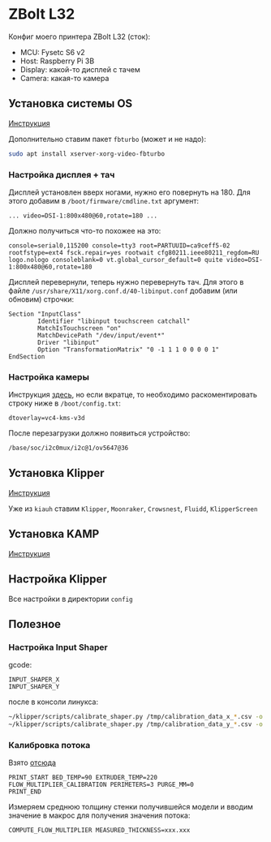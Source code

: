 # ZBolt L32

Конфиг моего принтера ZBolt L32 (сток):

* MCU: Fysetc S6 v2
* Host: Raspberry Pi 3B
* Display: какой-то дисплей с тачем
* Camera: какая-то камера


## Установка системы OS

[Инструкция](https://github.com/dw-0/kiauh/#-prerequisites)

Дополнительно ставим пакет `fbturbo` (может и не надо):

```sh
sudo apt install xserver-xorg-video-fbturbo
```

### Настройка дисплея + тач

Дисплей установлен вверх ногами, нужно его повернуть на 180. Для этого добавим в `/boot/firmware/cmdline.txt` аргумент:

```
... video=DSI-1:800x480@60,rotate=180 ...
```

Должно получиться что-то похожее на это:

```
console=serial0,115200 console=tty3 root=PARTUUID=ca9ceff5-02 rootfstype=ext4 fsck.repair=yes rootwait cfg80211.ieee80211_regdom=RU logo.nologo consoleblank=0 vt.global_cursor_default=0 quite video=DSI-1:800x480@60,rotate=180
```

Дисплей перевернули, теперь нужно перевернуть тач. Для этого в файле `/usr/share/X11/xorg.conf.d/40-libinput.conf`
добавим (или обновим) строчки:

```
Section "InputClass"
        Identifier "libinput touchscreen catchall"
        MatchIsTouchscreen "on"
        MatchDevicePath "/dev/input/event*"
        Driver "libinput"
        Option "TransformationMatrix" "0 -1 1 1 0 0 0 0 1"
EndSection
```

### Настройка камеры

Инструкция [здесь](https://crowsnest.mainsail.xyz/faq/how-to-setup-a-raspicam), но если вкратце, то необходимо
раскоментировать строку ниже в `/boot/config.txt`:

```
dtoverlay=vc4-kms-v3d
```

После перезагрузки должно появиться устройство:

```sh
/base/soc/i2c0mux/i2c@1/ov5647@36
```

## Установка Klipper

[Инструкция](https://github.com/dw-0/kiauh/#-download-and-use-kiauh)

Уже из `kiauh` ставим `Klipper`, `Moonraker`, `Crowsnest`, `Fluidd`, `KlipperScreen`

## Установка KAMP

[Инструкция](https://github.com/kyleisah/Klipper-Adaptive-Meshing-Purging)

## Настройка Klipper

Все настройки в директории `config`

## Полезное

### Настройка Input Shaper

gcode:

```
INPUT_SHAPER_X
INPUT_SHAPER_Y

```

после в консоли линукса:

```bash
~/klipper/scripts/calibrate_shaper.py /tmp/calibration_data_x_*.csv -o /tmp/shaper_calibrate_x.png
~/klipper/scripts/calibrate_shaper.py /tmp/calibration_data_y_*.csv -o /tmp/shaper_calibrate_y.png
```

### Калибровка потока

Взято [отсюда](https://github.com/Frix-x/klippain/blob/main/docs/features/flow_calibration.md)

```
PRINT_START BED_TEMP=90 EXTRUDER_TEMP=220
FLOW_MULTIPLIER_CALIBRATION PERIMETERS=3 PURGE_MM=0
PRINT_END
```

Измеряем среднюю толщину стенки получившейся модели и вводим значение в макрос для получения значения потока:

```
COMPUTE_FLOW_MULTIPLIER MEASURED_THICKNESS=xxx.xxx
```

